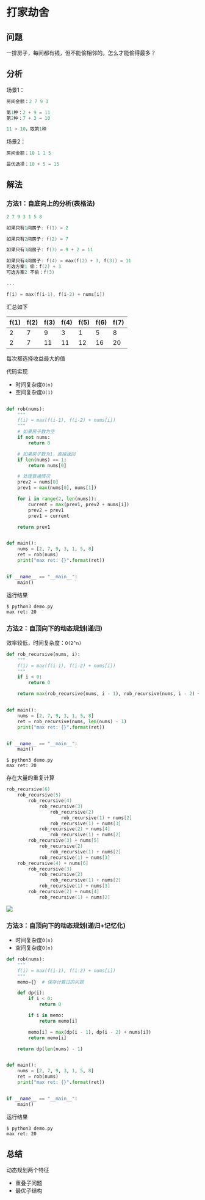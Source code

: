 # 打家劫舍

## 问题

一排房子，每间都有钱，但不能偷相邻的。怎么才能偷得最多？

## 分析

场景1：

```cpp
房间金额：2 7 9 3

第1种：2 + 9 = 11
第2种：7 + 3 = 10

11 > 10，取第1种
```

场景2：

```cpp
房间金额：10 1 1 5

最优选择：10 + 5 = 15
```

## 解法

### 方法1：自底向上的分析(表格法)

```cpp
2 7 9 3 1 5 8

如果只有1间房子: f(1) = 2

如果只有2间房子: f(2) = 7

如果只有3间房子: f(3) = 9 + 2 = 11

如果只有4间房子: f(4) = max(f(2) + 3, f(3)) = 11
可选方案1 偷：f(2) + 3
可选方案2 不偷：f(3)

...

f(i) = max(f(i-1), f(i-2) + nums[i])
```

汇总如下

| f(1) | f(2) | f(3) | f(4) |f(5) | f(6) |  f(7)
|- | - | - | - |- | - | -
| 2 |7 |9 | 3 | 1 | 5  | 8
| 2 |7 |11| 11| 12| 16 | 20

每次都选择收益最大的值

代码实现

- 时间复杂度`O(n)`
- 空间复杂度`O(1)`

```python

def rob(nums):
    """
    f(i) = max(f(i-1), f(i-2) + nums[i])
    """
    # 如果房子数为空
    if not nums:
        return 0

    # 如果房子数为1，直接返回
    if len(nums) == 1:
        return nums[0]

    # 处理普通情况
    prev2 = nums[0]
    prev1 = max(nums[0], nums[1])

    for i in range(2, len(nums)):
        current = max(prev1, prev2 + nums[i])
        prev2 = prev1
        prev1 = current

    return prev1


def main():
    nums = [2, 7, 9, 3, 1, 5, 8]
    ret = rob(nums)
    print("max ret: {}".format(ret))


if __name__ == "__main__":
    main()
```

运行结果

```shell
$ python3 demo.py
max ret: 20
```

### 方法2：自顶向下的动态规划(递归)

效率较低，时间复杂度：`O(2^n)`

```python
def rob_recursive(nums, i):
    """
    f(i) = max(f(i-1), f(i-2) + nums[i])
    """
    if i < 0:
        return 0

    return max(rob_recursive(nums, i - 1), rob_recursive(nums, i - 2) + nums[i])


def main():
    nums = [2, 7, 9, 3, 1, 5, 8]
    ret = rob_recursive(nums, len(nums) - 1)
    print("max ret: {}".format(ret))


if __name__ == "__main__":
    main()
```

```shell
$ python3 demo.py
max ret: 20
```

存在大量的重复计算

```cpp
rob_recursive(6)
    rob_recursive(5)
        rob_recursive(4)
            rob_recursive(3)
                rob_recursive(2)
                    rob_recursive(1) + nums[2]
                rob_recursive(1) + nums[3]
            rob_recursive(2) + nums[4]
                rob_recursive(1) + nums[2]
        rob_recursive(3) + nums[5]
            rob_recursive(2)
                rob_recursive(1) + nums[2]
            rob_recursive(1) + nums[3]
    rob_recursive(4) + nums[6]
        rob_recursive(3)
            rob_recursive(2)
                rob_recursive(1) + nums[2]
            rob_recursive(1) + nums[3]
        rob_recursive(2) + nums[4]
            rob_recursive(1) + nums[2]
```

![](https://mouday.github.io/img/2025/07/27/5d6von9.png)

### 方法3：自顶向下的动态规划(递归+记忆化)

- 时间复杂度`O(n)`
- 空间复杂度`O(n)`

```python
def rob(nums):
    """
    f(i) = max(f(i-1), f(i-2) + nums[i])
    """
    memo={}  # 保存计算过的问题

    def dp(i):
        if i < 0:
            return 0

        if i in memo:
            return memo[i]

        memo[i] = max(dp(i - 1), dp(i - 2) + nums[i])
        return memo[i]

    return dp(len(nums) - 1)


def main():
    nums = [2, 7, 9, 3, 1, 5, 8]
    ret = rob(nums)
    print("max ret: {}".format(ret))


if __name__ == "__main__":
    main()
```

运行结果

```shell
$ python3 demo.py
max ret: 20
```

## 总结

动态规划两个特征

- 重叠子问题
- 最优子结构
